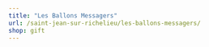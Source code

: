 ```yaml
---
title: "Les Ballons Messagers"
url: /saint-jean-sur-richelieu/les-ballons-messagers/
shop: gift
---
```

